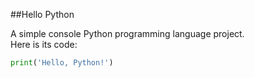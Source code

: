 ##Hello Python

A simple console Python programming language project.  
Here is its code:  

```python
print('Hello, Python!')
```